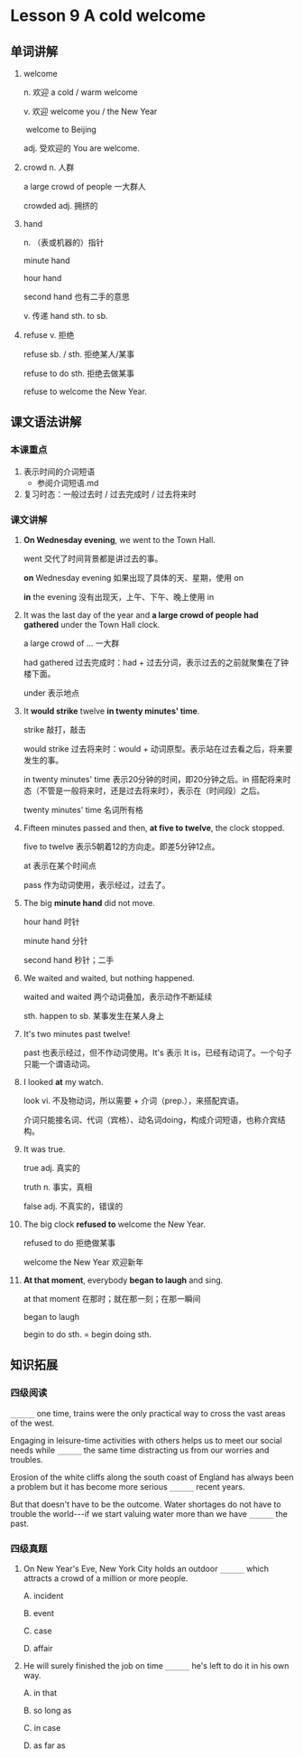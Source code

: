 # Lesson 9 A cold welcome

## 单词讲解

1. welcome

   n. 欢迎  a cold / warm welcome

   v. 欢迎  welcome you / the New Year

   ​              welcome to Beijing

   adj. 受欢迎的  You are welcome.



2. crowd n. 人群

   a large crowd of people 一大群人

   crowded adj. 拥挤的



3. hand

   n. （表或机器的）指针

   minute hand

   hour hand

   second hand 也有二手的意思

   v. 传递  hand sth. to sb.



4. refuse v. 拒绝

   refuse sb. / sth.    拒绝某人/某事

   refuse to do sth.  拒绝去做某事

   refuse to welcome the New Year.



## 课文语法讲解

### 本课重点

1. 表示时间的介词短语
   - 参阅介词短语.md
2. 复习时态：一般过去时 / 过去完成时 / 过去将来时



### 课文讲解

1. **On Wednesday evening**, we went to the Town Hall.

   went 交代了时间背景都是讲过去的事。

   **on** Wednesday evening  如果出现了具体的天、星期，使用 on

   **in** the evening 没有出现天，上午、下午、晚上使用 in



2. It was the last day of the year and **a large crowd of people** **had gathered** under the Town Hall clock.

   a large crowd of ... 一大群

   had gathered  过去完成时：had + 过去分词，表示过去的之前就聚集在了钟楼下面。

   under 表示地点



3. It **would strike** twelve **in twenty minutes' time**.

   strike 敲打，敲击

   would strike 过去将来时：would + 动词原型。表示站在过去看之后，将来要发生的事。

   in twenty minutes' time 表示20分钟的时间，即20分钟之后。in 搭配将来时态（不管是一般将来时，还是过去将来时），表示在（时间段）之后。
   
   twenty minutes' time 名词所有格
   
   


4. Fifteen minutes passed and then, **at five to twelve**, the clock stopped.

   five to twelve 表示5朝着12的方向走。即差5分钟12点。

   at 表示在某个时间点

   pass 作为动词使用，表示经过，过去了。
   
   


5. The big **minute hand** did not move.

   hour hand 时针

   minute hand 分针

   second hand 秒针；二手
   
   
   
6. We waited and waited, but nothing happened.

   waited and waited 两个动词叠加，表示动作不断延续

   sth. happen to sb. 某事发生在某人身上

   

7. It's two minutes past twelve!

   past 也表示经过，但不作动词使用。It's 表示 It is，已经有动词了。一个句子只能一个谓语动词。



8. I looked **at** my watch.

   look vi. 不及物动词，所以需要 + 介词（prep.），来搭配宾语。

   介词只能接名词、代词（宾格）、动名词doing，构成介词短语，也称介宾结构。



9. It was true.

   true adj. 真实的

   truth n. 事实，真相

   false adj. 不真实的，错误的



10. The big clock **refused to** welcome the New Year.

    refused to do 拒绝做某事

    welcome the New Year 欢迎新年



11. **At that moment**, everybody **began to laugh** and sing.

    at that moment 在那时；就在那一刻；在那一瞬间

    began to laugh

    begin to do sth. = begin doing sth.



## 知识拓展

### 四级阅读

`______` one time, trains were the only practical way to cross the vast areas of the west.

Engaging in leisure-time activities with others helps us to meet our social needs while `______` the same time distracting us from our worries and troubles.

Erosion of the white cliffs along the south coast of England has always been a problem but it has become more serious `______` recent years.

But that doesn't have to be the outcome. Water shortages do not have to trouble the world---if we start valuing water more than we have `______` the past.



### 四级真题

1. On New Year's Eve, New York City holds an outdoor `______` which attracts a crowd of a million or more people.

   A. incident

   B. event

   C. case

   D. affair



2. He will surely finished the job on time `______` he's left to do it in his own way.

   A. in that

   B. so long as

   C. in case

   D. as far as
